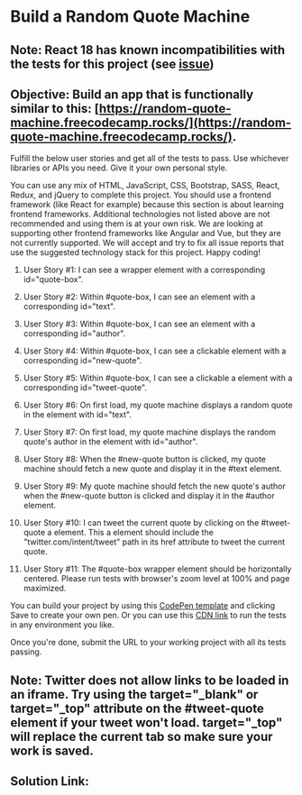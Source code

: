 # Build a Random Quote Machine

## Note: React 18 has known incompatibilities with the tests for this project (see [issue](https://github.com/freeCodeCamp/freeCodeCamp/issues/45922))

## Objective: Build an app that is functionally similar to this: [https://random-quote-machine.freecodecamp.rocks/](https://random-quote-machine.freecodecamp.rocks/).

Fulfill the below user stories and get all of the tests to pass. Use whichever libraries or APIs you need. Give it your own personal style.

You can use any mix of HTML, JavaScript, CSS, Bootstrap, SASS, React, Redux, and jQuery to complete this project. You should use a frontend framework (like React for example) because this section is about learning frontend frameworks. Additional technologies not listed above are not recommended and using them is at your own risk. We are looking at supporting other frontend frameworks like Angular and Vue, but they are not currently supported. We will accept and try to fix all issue reports that use the suggested technology stack for this project. Happy coding!

1. User Story #1: I can see a wrapper element with a corresponding id="quote-box".

2. User Story #2: Within #quote-box, I can see an element with a corresponding id="text".

3. User Story #3: Within #quote-box, I can see an element with a corresponding id="author".

4. User Story #4: Within #quote-box, I can see a clickable element with a corresponding id="new-quote".

5. User Story #5: Within #quote-box, I can see a clickable a element with a corresponding id="tweet-quote".

6. User Story #6: On first load, my quote machine displays a random quote in the element with id="text".

7. User Story #7: On first load, my quote machine displays the random quote's author in the element with id="author".

8. User Story #8: When the #new-quote button is clicked, my quote machine should fetch a new quote and display it in the #text element.

9. User Story #9: My quote machine should fetch the new quote's author when the #new-quote button is clicked and display it in the #author element.

10. User Story #10: I can tweet the current quote by clicking on the #tweet-quote a element. This a element should include the "twitter.com/intent/tweet" path in its href attribute to tweet the current quote.

11. User Story #11: The #quote-box wrapper element should be horizontally centered. Please run tests with browser's zoom level at 100% and page maximized.

You can build your project by using this [CodePen template](https://codepen.io/pen?template=MJjpwO) and clicking Save to create your own pen. 
Or you can use this [CDN link](https://cdn.freecodecamp.org/testable-projects-fcc/v1/bundle.js) to run the tests in any environment you like.

Once you're done, submit the URL to your working project with all its tests passing.

## Note: Twitter does not allow links to be loaded in an iframe. Try using the target="_blank" or target="_top" attribute on the #tweet-quote element if your tweet won't load. target="_top" will replace the current tab so make sure your work is saved.

## Solution Link:
